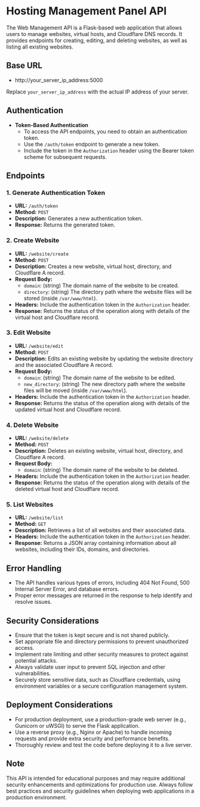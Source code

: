 # Hosting Management Panel API

The Web Management API is a Flask-based web application that allows users to manage websites, virtual hosts, and Cloudflare DNS records. It provides endpoints for creating, editing, and deleting websites, as well as listing all existing websites.

## Base URL

- http://your_server_ip_address:5000

Replace `your_server_ip_address` with the actual IP address of your server.

## Authentication

- **Token-Based Authentication**
  - To access the API endpoints, you need to obtain an authentication token.
  - Use the `/auth/token` endpoint to generate a new token.
  - Include the token in the `Authorization` header using the Bearer token scheme for subsequent requests.

## Endpoints

### 1. Generate Authentication Token

- **URL:** `/auth/token`
- **Method:** `POST`
- **Description:** Generates a new authentication token.
- **Response:** Returns the generated token.

### 2. Create Website

- **URL:** `/website/create`
- **Method:** `POST`
- **Description:** Creates a new website, virtual host, directory, and Cloudflare A record.
- **Request Body:**
  - `domain`: (string) The domain name of the website to be created.
  - `directory`: (string) The directory path where the website files will be stored (inside `/var/www/html`).
- **Headers:** Include the authentication token in the `Authorization` header.
- **Response:** Returns the status of the operation along with details of the virtual host and Cloudflare record.

### 3. Edit Website

- **URL:** `/website/edit`
- **Method:** `POST`
- **Description:** Edits an existing website by updating the website directory and the associated Cloudflare A record.
- **Request Body:**
  - `domain`: (string) The domain name of the website to be edited.
  - `new_directory`: (string) The new directory path where the website files will be moved (inside `/var/www/html`).
- **Headers:** Include the authentication token in the `Authorization` header.
- **Response:** Returns the status of the operation along with details of the updated virtual host and Cloudflare record.

### 4. Delete Website

- **URL:** `/website/delete`
- **Method:** `POST`
- **Description:** Deletes an existing website, virtual host, directory, and Cloudflare A record.
- **Request Body:**
  - `domain`: (string) The domain name of the website to be deleted.
- **Headers:** Include the authentication token in the `Authorization` header.
- **Response:** Returns the status of the operation along with details of the deleted virtual host and Cloudflare record.

### 5. List Websites

- **URL:** `/website/list`
- **Method:** `GET`
- **Description:** Retrieves a list of all websites and their associated data.
- **Headers:** Include the authentication token in the `Authorization` header.
- **Response:** Returns a JSON array containing information about all websites, including their IDs, domains, and directories.

## Error Handling

- The API handles various types of errors, including 404 Not Found, 500 Internal Server Error, and database errors.
- Proper error messages are returned in the response to help identify and resolve issues.

## Security Considerations

- Ensure that the token is kept secure and is not shared publicly.
- Set appropriate file and directory permissions to prevent unauthorized access.
- Implement rate limiting and other security measures to protect against potential attacks.
- Always validate user input to prevent SQL injection and other vulnerabilities.
- Securely store sensitive data, such as Cloudflare credentials, using environment variables or a secure configuration management system.

## Deployment Considerations

- For production deployment, use a production-grade web server (e.g., Gunicorn or uWSGI) to serve the Flask application.
- Use a reverse proxy (e.g., Nginx or Apache) to handle incoming requests and provide extra security and performance benefits.
- Thoroughly review and test the code before deploying it to a live server.

## Note

This API is intended for educational purposes and may require additional security enhancements and optimizations for production use. Always follow best practices and security guidelines when deploying web applications in a production environment.

